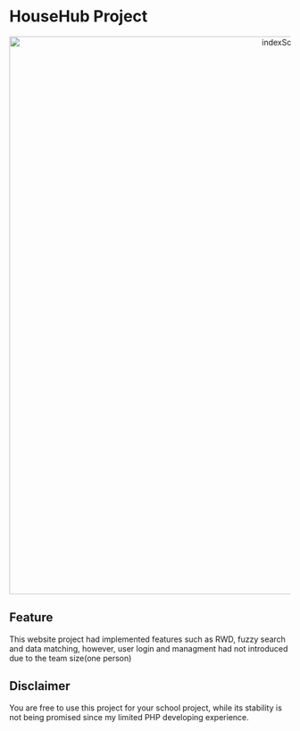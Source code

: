HouseHub Project
====

<p align="center">
  <img src="https://i.imgur.com/ky8QpCw.png" width="1000" title="indexScreenshot">
</p>

Feature
-------
This website project had implemented features such as RWD, fuzzy search and data matching, however, user login and managment had not introduced due to the team size(one person)

Disclaimer
-------
You are free to use this project for your school project, while its stability is not being promised since my limited PHP developing experience.
